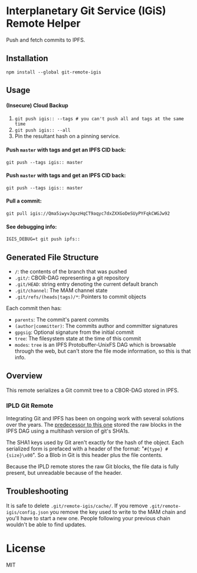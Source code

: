 # Interplanetary Git Service (IGiS) Remote Helper

Push and fetch commits to IPFS.

## Installation

`npm install --global git-remote-igis`

## Usage

#### (Insecure) Cloud Backup

1. `git push igis:: --tags # you can't push all and tags at the same time`
2. `git push igis:: --all`
3. Pin the resultant hash on a pinning service.

#### Push `master` with tags and get an IPFS CID back:

`git push --tags igis:: master`

#### Push `master` with tags and get an IPFS CID back:

`git push --tags igis:: master`

#### Pull a commit:

`git pull igis://Qma5iwyvJqxzHqCT9aqyc7dxZXXGoDeSUyPYFqkCWGJw92`

#### See debugging info:

`IGIS_DEBUG=t git push ipfs::`

## Generated File Structure

* `/`: the contents of the branch that was pushed
* `.git/`: CBOR-DAG representing a git repository
* `.git/HEAD`: string entry denoting the current default branch
* `.git/channel`: The MAM channel state
* `.git/refs/(heads|tags)/*`: Pointers to commit objects

Each commit then has:

* `parents`: The commit's parent commits
* `(author|committer)`: The commits author and committer signatures
* `gpgsig`: Optional signature from the initial commit
* `tree`: The filesystem state at the time of this commit
* `modes`: `tree` is an IPFS Protobuffer-UnixFS DAG which is browsable through the web, but can't store the file mode information, so this is that info.

## Overview

This remote serializes a Git commit tree to a CBOR-DAG stored in IPFS.

### IPLD Git Remote

Integrating Git and IPFS has been on ongoing work with several solutions over the years. The [predecessor to this one](//github.com/ipfs-shipyard/git-remote-ipld) stored the raw blocks in the IPFS DAG using a multihash version of git's SHA1s.

The SHA1 keys used by Git aren't exactly for the hash of the object. Each serialized form is prefaced with a header of the format: "`#{type} #{size}\x00`". So a Blob in Git is this header plus the file contents.

Because the IPLD remote stores the raw Git blocks, the file data is fully present, but unreadable because of the header.

## Troubleshooting

It is safe to delete `.git/remote-igis/cache/`. If you remove `.git/remote-igis/config.json` you remove the key used to write to the MAM chain and you'll have to start a new one. People following your previous chain wouldn't be able to find updates.

# License
MIT
